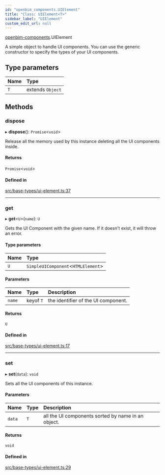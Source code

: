 ```yaml
---
id: "openbim_components.UIElement"
title: "Class: UIElement<T>"
sidebar_label: "UIElement"
custom_edit_url: null
---
```


[openbim-components](../modules/openbim_components.md).UIElement

A simple object to handle UI components. You can use the generic constructor
to specify the types of your UI components.

## Type parameters

| Name | Type             |
| :--- | :--------------- |
| `T`  | extends `Object` |

## Methods

### dispose

▸ **dispose**(): `Promise`<`void`\>

Release all the memory used by this instance deleting all the UI components
inside.

#### Returns

`Promise`<`void`\>

#### Defined in

[src/base-types/ui-element.ts:37](https://github.com/ThatOpen/engine_components/blob/444e81a/src/base-types/ui-element.ts#L37)

---

### get

▸ **get**<`U`\>(`name`): `U`

Gets the UI Component with the given name. If it doesn't exist, it will
throw an error.

#### Type parameters

| Name | Type                                |
| :--- | :---------------------------------- |
| `U`  | `SimpleUIComponent`<`HTMLElement`\> |

#### Parameters

| Name   | Type      | Description                         |
| :----- | :-------- | :---------------------------------- |
| `name` | keyof `T` | the identifier of the UI component. |

#### Returns

`U`

#### Defined in

[src/base-types/ui-element.ts:17](https://github.com/ThatOpen/engine_components/blob/444e81a/src/base-types/ui-element.ts#L17)

---

### set

▸ **set**(`data`): `void`

Sets all the UI components of this instance.

#### Parameters

| Name   | Type | Description                                        |
| :----- | :--- | :------------------------------------------------- |
| `data` | `T`  | all the UI components sorted by name in an object. |

#### Returns

`void`

#### Defined in

[src/base-types/ui-element.ts:29](https://github.com/ThatOpen/engine_components/blob/444e81a/src/base-types/ui-element.ts#L29)

